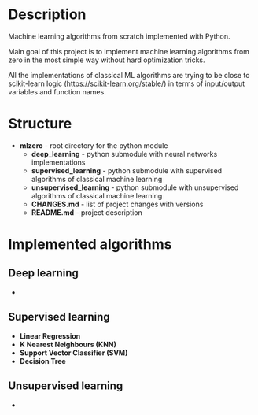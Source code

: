 # Description 

Machine learning algorithms from scratch implemented with Python. 

Main goal of this project is to implement machine learning algorithms from zero in the most simple way without 
hard optimization tricks.

All the implementations of classical ML algorithms are trying to be close to scikit-learn logic (https://scikit-learn.org/stable/) in terms of 
input/output variables and function names. 

# Structure

- **mlzero** - root directory for the python module
  - **deep_learning** - python submodule with neural networks implementations
  - **supervised_learning** - python submodule with supervised algorithms of classical machine learning
  - **unsupervised_learning** - python submodule with unsupervised algorithms of classical machine learning
  - **CHANGES.md** - list of project changes with versions
  - **README.md** - project description
  

# Implemented algorithms

## Deep learning

-

## Supervised learning

- **Linear Regression**
- **K Nearest Neighbours (KNN)**
- **Support Vector Classifier (SVM)**
- **Decision Tree**

## Unsupervised learning

-